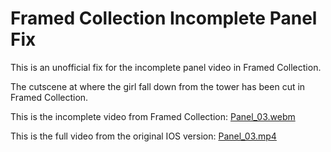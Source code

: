 # Framed Collection Incomplete Panel Fix
This is an unofficial fix for the incomplete panel video in Framed Collection. 

The cutscene at where the girl fall down from the tower has been cut in Framed Collection. 

This is the incomplete video from Framed Collection: 
[Panel_03.webm](https://github.com/happymimimix/Framed-Collection-Incomplete-Panel-Fix/assets/107282563/0eb932b1-975d-4101-841b-e43c6e4cac69)

This is the full video from the original IOS version: 
[Panel_03.mp4](https://github.com/happymimimix/Framed-Collection-Incomplete-Panel-Fix/assets/107282563/163cbb6f-3231-4bd3-9b33-bebf6393fd0a)

